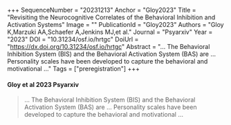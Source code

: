 +++
SequenceNumber = "20231213"
Anchor = "Gloy2023"
Title = "Revisiting the Neurocognitive Correlates of the Behavioral Inhibition and Activation Systems"
Image = ""
PublicationId = "Gloy2023"
Authors = "Gloy K,Marzuki AA,Schaefer A,Jenkins MJ,et al."
Journal = "Psyarxiv"
Year = "2023"
DOI = "10.31234/osf.io/hrtgc"
DoiUrl = "https://dx.doi.org/10.31234/osf.io/hrtgc"
Abstract = "… The Behavioral Inhibition System (BIS) and the Behavioral Activation System (BAS) are … Personality scales have been developed to capture the behavioral and motivational …"
Tags = ["preregistration"]
+++
#### Gloy et al 2023 Psyarxiv

> … The Behavioral Inhibition System (BIS) and the Behavioral Activation System (BAS) are … Personality scales have been developed to capture the behavioral and motivational …